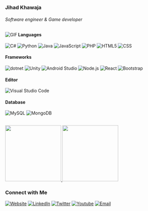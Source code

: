 ### Jihad Khawaja
###### Software engineer & Game developer
<img align="left" alt="GIF" src="https://i.imgur.com/VpzdAVQ.gif" />

#### Languages
![C#](https://img.shields.io/badge/-Csharp-333333?style=flat&logo=csharp)
![Python](https://img.shields.io/badge/-Python-333333?style=flat&logo=python)
![Java](https://img.shields.io/badge/-Java-333333?style=flat&logo=Java&logoColor=007396)
![JavaScript](https://img.shields.io/badge/-JavaScript-333333?style=flat&logo=javascript)
![PHP](https://img.shields.io/badge/-PHP-333333?style=flat&logo=php)
![HTML5](https://img.shields.io/badge/-HTML5-333333?style=flat&logo=HTML5)
![CSS](https://img.shields.io/badge/-CSS-333333?style=flat&logo=CSS3&logoColor=1572B6)

#### Frameworks
![dotnet](https://img.shields.io/badge/-Dotnet-333333?style=flat&logo=dotnet)
![Unity](https://img.shields.io/badge/-Unity-333333?style=flat&logo=unity)
![Android Studio](https://img.shields.io/badge/-androidstudio-333333?style=flat&logo=androidstudio)
![Node.js](https://img.shields.io/badge/-Node.js-333333?style=flat&logo=node.js)
![React](https://img.shields.io/badge/-React-333333?style=flat&logo=react)
![Bootstrap](https://img.shields.io/badge/-Bootstrap-333333?style=flat&logo=bootstrap&logoColor=563D7C)

#### Editor
![Visual Studio Code](https://img.shields.io/badge/-Visual%20Studio%20Code-333333?style=flat&logo=visual-studio-code&logoColor=007ACC)

#### Database
![MySQL](https://img.shields.io/badge/-MySQL-333333?style=flat&logo=mysql)
![MongoDB](https://img.shields.io/badge/-MongoDB-333333?style=flat&logo=mongodb)

<br/>

<a href="https://github.com/jihadkhawaja">
  <img height="180em" src="https://github-readme-stats.vercel.app/api?username=jihadkhawaja&theme=dark&show_icons=true" />
  <img height="180em" src="https://github-readme-stats.vercel.app/api/top-langs/?username=jihadkhawaja&theme=dark&layout=compact" />
</a>

<br/>

### Connect with Me

<p align="left">
<a href="https://jihadkhawaja.com/"><img alt="Website" src="https://img.shields.io/badge/Website-https://jihadkhawaja.com/-dark?style=flat-square&logo=google-chrome"></a>
<a href="https://www.linkedin.com/in/jihadkhawaja/"><img alt="LinkedIn" src="https://img.shields.io/badge/LinkedIn-jihadkhawaja-dark?style=flat-square&logo=linkedin"></a>
<a href="https://twitter.com/jihadkhawaja"><img alt="Twitter" src="https://img.shields.io/badge/Twitter-jihadkhawaja-dark?style=flat-square&logo=twitter"></a>
<a href="https://www.youtube.com/channel/UCLZIaXXM5DOfL83_6sxM0Ew"><img alt="Youtube" src="https://img.shields.io/badge/Youtube-jihadkhawaja-dark?style=flat-square&logo=youtube"></a>
<a href="mailto:jihadkhawaja@outlook.com"><img alt="Email" src="https://img.shields.io/badge/Email-jihadkhawaja-dark?style=flat-square&logo=gmail"></a>
</p>

